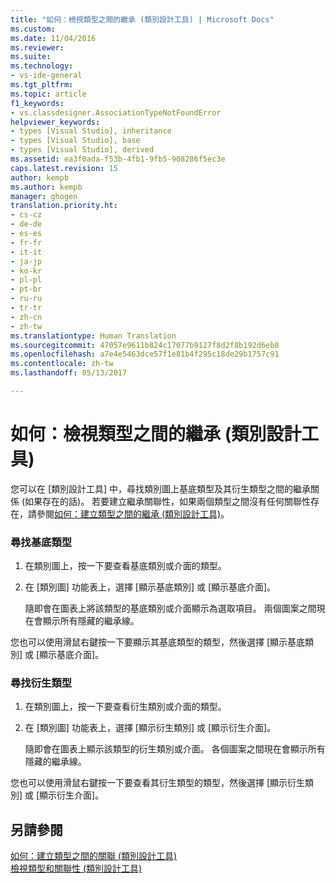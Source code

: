```yaml
---
title: "如何：檢視類型之間的繼承 (類別設計工具) | Microsoft Docs"
ms.custom: 
ms.date: 11/04/2016
ms.reviewer: 
ms.suite: 
ms.technology:
- vs-ide-general
ms.tgt_pltfrm: 
ms.topic: article
f1_keywords:
- vs.classdesigner.AssociationTypeNotFoundError
helpviewer_keywords:
- types [Visual Studio], inheritance
- types [Visual Studio], base
- types [Visual Studio], derived
ms.assetid: ea3f0ada-f53b-4fb1-9fb5-908286f5ec3e
caps.latest.revision: 15
author: kempb
ms.author: kempb
manager: ghogen
translation.priority.ht:
- cs-cz
- de-de
- es-es
- fr-fr
- it-it
- ja-jp
- ko-kr
- pl-pl
- pt-br
- ru-ru
- tr-tr
- zh-cn
- zh-tw
ms.translationtype: Human Translation
ms.sourcegitcommit: 47057e9611b824c17077b9127f8d2f8b192d6eb8
ms.openlocfilehash: a7e4e5463dce57f1e81b4f295c18de29b1757c91
ms.contentlocale: zh-tw
ms.lasthandoff: 05/13/2017

---
```

# <a name="how-to-view-inheritance-between-types-class-designer"></a>如何：檢視類型之間的繼承 (類別設計工具)
您可以在 [類別設計工具] 中，尋找類別圖上基底類型及其衍生類型之間的繼承關係 (如果存在的話)。 若要建立繼承關聯性，如果兩個類型之間沒有任何關聯性存在，請參閱[如何：建立類型之間的繼承 (類別設計工具)](../ide/how-to-create-inheritance-between-types-class-designer.md)。  
  
### <a name="to-find-the-base-type"></a>尋找基底類型  
  
1.  在類別圖上，按一下要查看基底類別或介面的類型。  
  
2.  在 [類別圖] 功能表上，選擇 [顯示基底類別] 或 [顯示基底介面]。  
  
     隨即會在圖表上將該類型的基底類別或介面顯示為選取項目。 兩個圖案之間現在會顯示所有隱藏的繼承線。  
  
 您也可以使用滑鼠右鍵按一下要顯示其基底類型的類型，然後選擇 [顯示基底類別] 或 [顯示基底介面]。  
  
### <a name="to-find-the-derived-types"></a>尋找衍生類型  
  
1.  在類別圖上，按一下要查看衍生類別或介面的類型。  
  
2.  在 [類別圖] 功能表上，選擇 [顯示衍生類別] 或 [顯示衍生介面]。  
  
     隨即會在圖表上顯示該類型的衍生類別或介面。 各個圖案之間現在會顯示所有隱藏的繼承線。  
  
 您也可以使用滑鼠右鍵按一下要查看其衍生類型的類型，然後選擇 [顯示衍生類別] 或 [顯示衍生介面]。  
  
## <a name="see-also"></a>另請參閱  
 [如何：建立類型之間的關聯 (類別設計工具)](../ide/how-to-create-associations-between-types-class-designer.md)   
 [檢視類型和關聯性 (類別設計工具)](../ide/viewing-types-and-relationships-class-designer.md)
